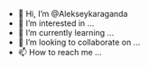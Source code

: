 - 👋 Hi, I’m @Alekseykaraganda
- 👀 I’m interested in ...
- 🌱 I’m currently learning ...
- 💞️ I’m looking to collaborate on ...
- 📫 How to reach me ...

<!---
Alekseykaraganda/Alekseykaraganda is a ✨ special ✨ repository because its `README.md` (this file) appears on your GitHub profile.
You can click the Preview link to take a look at your changes.
--->
